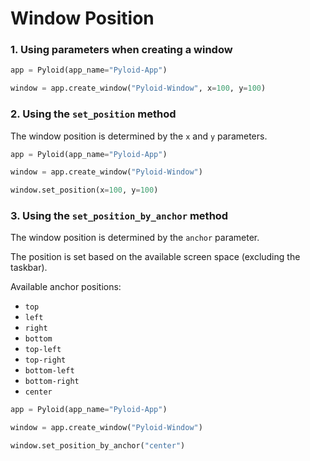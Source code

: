 # Window Position

### 1. Using parameters when creating a window

```python
app = Pyloid(app_name="Pyloid-App")

window = app.create_window("Pyloid-Window", x=100, y=100)
```

### 2. Using the `set_position` method

The window position is determined by the `x` and `y` parameters.

```python
app = Pyloid(app_name="Pyloid-App")

window = app.create_window("Pyloid-Window")

window.set_position(x=100, y=100)
```

### 3. Using the `set_position_by_anchor` method

The window position is determined by the `anchor` parameter.

The position is set based on the available screen space (excluding the taskbar).

Available anchor positions:
- `top`
- `left`
- `right`
- `bottom`
- `top-left`
- `top-right`
- `bottom-left`
- `bottom-right`
- `center`

```python
app = Pyloid(app_name="Pyloid-App")

window = app.create_window("Pyloid-Window")

window.set_position_by_anchor("center")
```

